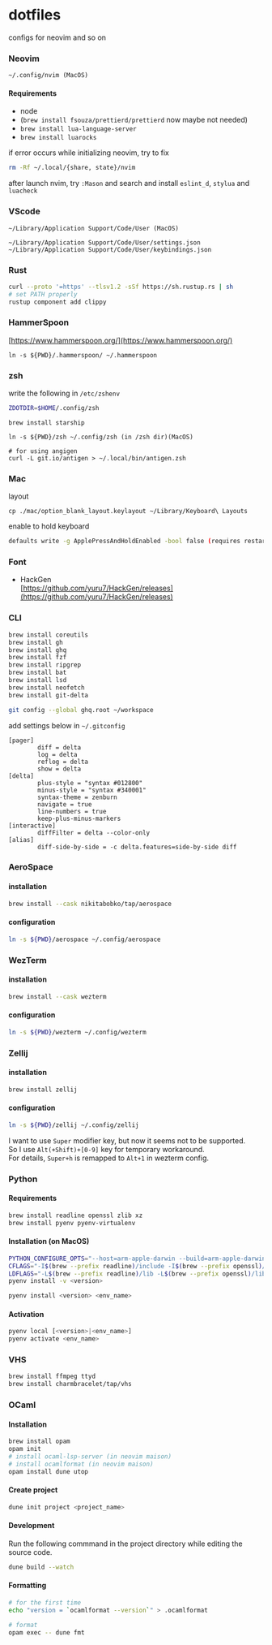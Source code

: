 # dotfiles

configs for neovim and so on

### Neovim

```
~/.config/nvim (MacOS)
```

#### Requirements

- node
- (`brew install fsouza/prettierd/prettierd` now maybe not needed)
- `brew install lua-language-server`
- `brew install luarocks`

if error occurs while initializing neovim, try to fix

```bash
rm -Rf ~/.local/{share, state}/nvim
```

after launch nvim, try `:Mason` and search and install `eslint_d`, `stylua` and `luacheck`

### VScode

```
~/Library/Application Support/Code/User (MacOS)

~/Library/Application Support/Code/User/settings.json
~/Library/Application Support/Code/User/keybindings.json
```

### Rust

```bash
curl --proto '=https' --tlsv1.2 -sSf https://sh.rustup.rs | sh
# set PATH properly
rustup component add clippy
```

### HammerSpoon

[https://www.hammerspoon.org/](https://www.hammerspoon.org/)

```
ln -s ${PWD}/.hammerspoon/ ~/.hammerspoon
```

### zsh

write the following in `/etc/zshenv`

```bash
ZDOTDIR=$HOME/.config/zsh
```

```
brew install starship

ln -s ${PWD}/zsh ~/.config/zsh (in /zsh dir)(MacOS)

# for using angigen
curl -L git.io/antigen > ~/.local/bin/antigen.zsh
```

### Mac

layout

```
cp ./mac/option_blank_layout.keylayout ~/Library/Keyboard\ Layouts
```

enable to hold keyboard

```bash
defaults write -g ApplePressAndHoldEnabled -bool false (requires restart after this command)
```

### Font

- HackGen<br>
  [https://github.com/yuru7/HackGen/releases](https://github.com/yuru7/HackGen/releases)

### CLI

```bash
brew install coreutils
brew install gh
brew install ghq
brew install fzf
brew install ripgrep
brew install bat
brew install lsd
brew install neofetch
brew install git-delta

git config --global ghq.root ~/workspace

```

add settings below in `~/.gitconfig`

```
[pager]
        diff = delta
        log = delta
        reflog = delta
        show = delta
[delta]
        plus-style = "syntax #012800"
        minus-style = "syntax #340001"
        syntax-theme = zenburn
        navigate = true
        line-numbers = true
        keep-plus-minus-markers
[interactive]
        diffFilter = delta --color-only
[alias]
        diff-side-by-side = -c delta.features=side-by-side diff
```

### AeroSpace

#### installation

```bash
brew install --cask nikitabobko/tap/aerospace
```

#### configuration

```bash
ln -s ${PWD}/aerospace ~/.config/aerospace
```

### WezTerm

#### installation

```bash
brew install --cask wezterm
```

#### configuration

```bash
ln -s ${PWD}/wezterm ~/.config/wezterm
```

### Zellij

#### installation

```bash
brew install zellij
```

#### configuration

```bash
ln -s ${PWD}/zellij ~/.config/zellij
```

I want to use `Super` modifier key, but now it seems not to be supported.<br>
So I use `Alt(+Shift)+[0-9]` key for temporary workaround.<br>
For details, `Super+h` is remapped to `Alt+1` in wezterm config.

### Python

#### Requirements

```sh
brew install readline openssl zlib xz
brew install pyenv pyenv-virtualenv
```

#### Installation (on MacOS)

```sh
PYTHON_CONFIGURE_OPTS="--host=arm-apple-darwin --build=arm-apple-darwin" \
CFLAGS="-I$(brew --prefix readline)/include -I$(brew --prefix openssl)/include -I$(brew --prefix zlib)/include -I$(brew --prefix xz)/include -arch arm64" \
LDFLAGS="-L$(brew --prefix readline)/lib -L$(brew --prefix openssl)/lib -L$(brew --prefix zlib)/lib -L$(brew --prefix xz)/lib -arch arm64" \
pyenv install -v <version>
```

```sh
pyenv install <version> <env_name>
```

#### Activation

```sh
pyenv local [<version>|<env_name>]
pyenv activate <env_name>
```

### VHS

```sh
brew install ffmpeg ttyd
brew install charmbracelet/tap/vhs
```

### OCaml

#### Installation
```sh
brew install opam
opam init
# install ocaml-lsp-server (in neovim maison)
# install ocamlformat (in neovim maison)
opam install dune utop
```
#### Create project
```sh
dune init project <project_name>
```

#### Development

Run the following commmand in the project directory while editing the source code.

```sh
dune build --watch
```

#### Formatting
```sh
# for the first time
echo "version = `ocamlformat --version`" > .ocamlformat

# format
opam exec -- dune fmt
```
